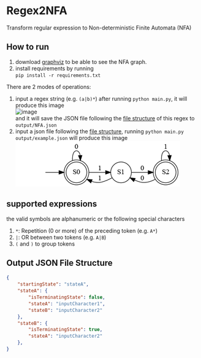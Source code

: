 # Regex2NFA
Transform regular expression to Non-deterministic Finite Automata (NFA)

## How to run
1. download [graphviz](https://www.graphviz.org/download/) to be able to see the NFA graph.
2. install requirements by running  
   `pip install -r requirements.txt`  

There are 2 modes of operations:
1. input a regex string (e.g. `(a|b)*`) after running `python main.py`, it will produce this image  
   ![image](https://user-images.githubusercontent.com/32793798/118398174-b6c97c80-b657-11eb-9a6a-18ebd79d55be.png)  
   and it will save the JSON file following the [file structure](#output-json-file-structure) of this regex to `output/NFA.json`
2. input a json file following the [file structure](#output-json-file-structure), running `python main.py output/example.json` will produce this image   
   ![example](output/example.png)

## supported expressions
the valid symbols are alphanumeric or the following special characters
1. `*`: Repetition (0 or more) of the preceding token (e.g. `A*`)
2. `|`: OR between two tokens (e.g. `A|B`)
3. `(` and `)` to group tokens

## Output JSON File Structure
```json
{
    "startingState": "stateA",
    "stateA": {
        "isTerminatingState": false,
        "stateA": "inputCharacter1",
        "stateB": "inputCharacter2"
    },
    "stateB": {
        "isTerminatingState": true,
        "stateA": "inputCharacter2"
    },
}
``` 